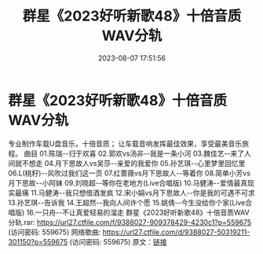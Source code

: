﻿---
title: 群星《2023好听新歌48》十倍音质WAV分轨
date: 2023-08-07 17:51:56
categories: WAV车载音乐、镜像
tags: 华语中文
---
# 群星《2023好听新歌48》十倍音质WAV分轨

专业制作车载U盘音乐，十倍音质；
让车载音响发挥最佳效果，享受最美音乐旅程。
曲目
01.陈瑞--归于欢喜
02.郭欢vs汤非--我是一条小河
03.魏佳艺--来了人间就不想走
04.月下思故人vs吴莎--亲爱的我爱你
05.孙艺琪--心里梦里回忆里
06.L(桃籽)--风吹过我们这一页
07.红蔷薇vs月下思故人--等着你
08.简单小芳vs月下思故--小阿妹
09.刘晓超--等你在老地方(Live合唱版)
10.马健涛--爱情最真现实最痛
11.马健涛--我只想借酒发疯
12.宋小娟vs月下思故人--你是我的可遇不可求
13.孙艺琪--告诉我
14.王超然--我向人间许个愿
15.姚倩--今生没给你个家(Live合唱版)
16.一只舟--不让真爱轻易的溜走
群星《2023好听新歌48》十倍音质WAV分轨.rar: https://url27.ctfile.com/f/9388027-909378429-4230c1?p=559675
(访问密码: 559675)
网络歌曲: https://url27.ctfile.com/d/9388027-50319211-301150?p=559675
(访问密码: 559675)
原文：[链接](https://blog.sina.com.cn/s/blog_1647c7e76010312zp.html)